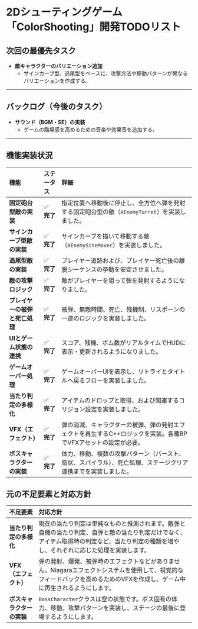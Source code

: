 # 2Dシューティングゲーム「ColorShooting」開発TODOリスト

## 次回の最優先タスク

- **敵キャラクターのバリエーション追加**
  - サインカーブ型、追尾型をベースに、攻撃方法や移動パターンが異なるバリエーションを作成する。

---

## バックログ（今後のタスク）

- **サウンド（BGM・SE）の実装**
  - ゲームの臨場感を高めるための音楽や効果音を追加する。

---

## 機能実装状況

| 機能 | ステータス | 詳細 |
| :--- | :--- | :--- |
| **固定砲台型敵の実装** | ✅ **完了** | 指定位置へ移動後に停止し、全方位へ弾を発射する固定砲台型の敵（`AEnemyTurret`）を実装しました。 |
| **サインカーブ型敵の実装** | ✅ **完了** | サインカーブを描いて移動する敵（`AEnemySineMover`）を実装しました。 |
| **追尾型敵の実装** | ✅ **完了** | プレイヤー追跡および、プレイヤー死亡後の離脱シーケンスの挙動を安定させました。 |
| **敵の攻撃ロジック** | ✅ **完了** | 敵がプレイヤーを狙って弾を発射するようになりました。 |
| **プレイヤーの被弾と死亡処理** | ✅ **完了** | 被弾、無敵時間、死亡、残機制、リスポーンの一連のロジックを実装しました。 |
| **UIとゲーム状態の連携** | ✅ **完了** | スコア、残機、ボム数がリアルタイムでHUDに表示・更新されるようになりました。 |
| **ゲームオーバー処理** | ✅ **完了** | ゲームオーバーUIを表示し、リトライとタイトルへ戻るフローを実装しました。 |
| **当たり判定の多様化** | ✅ **完了** | アイテムのドロップと取得、および関連するコリジョン設定を実装しました。 |
| **VFX（エフェクト）** | ✅ **完了** | 弾の消滅、キャラクターの被弾、弾の発射エフェクトを再生するC++ロジックを実装。各種BPでVFXアセットの設定が必要。 |
| **ボスキャラクターの実装** | ✅ **完了** | 体力、移動、複数の攻撃パターン（バースト、扇状、スパイラル）、死亡処理、ステージクリア連携までを実装しました。 |

## 元の不足要素と対応方針

| 不足要素 | 対応方針 |
| :--- | :--- |
| **当たり判定の多様化** | 現在の当たり判定は単純なものと推測されます。敵弾と自機の当たり判定、自弾と敵の当たり判定だけでなく、アイテム取得時の判定など、当たり判定の種類を増やし、それぞれに応じた処理を実装します。 |
| **VFX（エフェクト）** | 弾の発射、爆発、被弾時のエフェクトなどがありません。Niagaraエフェクトシステムを使用して、視覚的なフィードバックを高めるためのVFXを作成し、ゲーム中に再生されるようにします。 |
| **ボスキャラクターの実装** | `BossCharacter`クラスは空の状態です。ボス固有の体力、移動、攻撃パターンを実装し、ステージの最後に登場するようにします。 |
